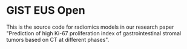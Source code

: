 # GIST EUS Open

This is the source code for radiomics models in our research paper "Prediction of high Ki-67 proliferation index of gastrointestinal stromal tumors based on CT at different phases".
